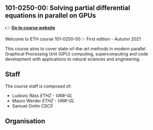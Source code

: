 ## 101-0250-00: Solving partial differential equations in parallel on GPUs

👉 [**Go to course website**](https://eth-vaw-glaciology.github.io/course-101-0250-00/)

Welcome to ETH course 101-0250-00 ✨ First edition - Autumn 2021

This course aims to cover state-of-the-art methods in modern parallel Graphical Processing Unit (GPU) computing, supercomputing and code development with applications to natural sciences and engineering.

## Staff
The course staff is composed of:
- Ludovic Räss _ETHZ - VAW-GL_
- Mauro Werder _ETHZ - VAW-GL_
- Samuel Omlin _CSCS_

## Organisation

